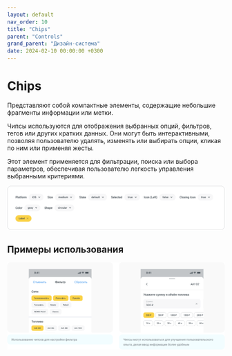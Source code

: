 ```yaml
---
layout: default
nav_order: 10
title: "Chips"
parent: "Controls"
grand_parent: "Дизайн-система"
date: 2024-02-10 00:00:00 +0300
---
```


# Chips

Представляют собой компактные элементы, содержащие небольшие фрагменты информации или метки.

Чипсы используются для отображения выбранных опций, фильтров, тегов или других кратких данных.
Они могут быть интерактивными, позволяя пользователю удалять, изменять или выбирать опции,
кликая по ним или применяя жесты.

Этот элемент применяется для фильтрации, поиска или выбора параметров, обеспечивая пользователю
легкость управления выбранными критериями.

![Chips](/assets/images/design/controls/chips/frame1.png)

## Примеры использования

![Chips](/assets/images/design/controls/chips/frame2.png)

